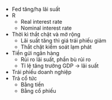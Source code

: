 - Fed tăng/hạ lãi suất
- R
	- Real interest rate
	- Nominal interest rate
- Thời kì thắt chặt và mở rộng
	- Lãi suất tăng thì giá trái phiếu giảm
	- Thắt chặt kiểm soát lạm phát
- Tiền gửi ngân hàng
	- Rủi ro lãi suất, phần bù rủi ro
	- Tỉ lệ tăng trưởng GDP -> lãi suất
- Trái phiếu doanh nghiệp
- Trả cổ tức
	- Bằng tiền
	- Bằng cổ phiếu